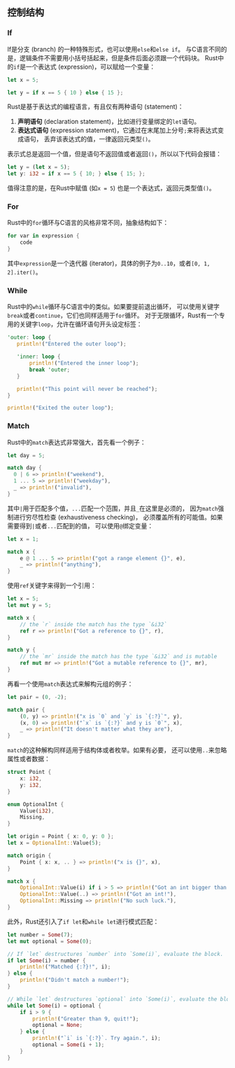 ## 控制结构

### If

If是分支 (branch) 的一种特殊形式，也可以使用`else`和`else if`。
与C语言不同的是，逻辑条件不需要用小括号括起来，但是条件后面必须跟一个代码块。
Rust中的`if`是一个表达式 (expression)，可以赋给一个变量：

```rust
let x = 5;

let y = if x == 5 { 10 } else { 15 };
```

Rust是基于表达式的编程语言，有且仅有两种语句 (statement)：

1. **声明语句** (declaration statement)，比如进行变量绑定的`let`语句。
2. **表达式语句** (expression statement)，它通过在末尾加上分号`;`来将表达式变成语句，
丢弃该表达式的值，一律返回元类型`()`。

表示式总是返回一个值，但是语句不返回值或者返回`()`，所以以下代码会报错：

```rust
let y = (let x = 5);
let y: i32 = if x == 5 { 10; } else { 15; };
```

值得注意的是，在Rust中赋值 (如`x = 5`) 也是一个表达式，返回元类型值`()`。

### For

Rust中的`for`循环与C语言的风格非常不同，抽象结构如下：

```rust
for var in expression {
    code
}
```
其中`expression`是一个迭代器 (iterator)，具体的例子为`0..10`，或者`[0, 1, 2].iter()`。

### While

Rust中的`while`循环与C语言中的类似。如果要提前退出循环，
可以使用关键字`break`或者`continue`，它们也同样适用于`for`循环。
对于无限循环，Rust有一个专用的关键字`loop`，允许在循环语句开头设定标签：

```rust
'outer: loop {
   println!("Entered the outer loop");

   'inner: loop {
       println!("Entered the inner loop");
       break 'outer;
   }

   println!("This point will never be reached");
}

println!("Exited the outer loop");
```

### Match

Rust中的`match`表达式非常强大，首先看一个例子：

```rust
let day = 5;

match day {
  0 | 6 => println!("weekend"),
  1 ... 5 => println!("weekday"),
  _ => println!("invalid"),
}
```
其中`|`用于匹配多个值，`...`匹配一个范围，并且`_`在这里是必须的，
因为`match`强制进行穷尽性检查 (exhaustiveness checking)，
必须覆盖所有的可能值。如果需要得到`|`或者`...`匹配到的值，
可以使用`@`绑定变量：

```rust
let x = 1;

match x {
    e @ 1 ... 5 => println!("got a range element {}", e),
    _ => println!("anything"),
}
```

使用`ref`关键字来得到一个引用：

```rust
let x = 5;
let mut y = 5;

match x {
    // the `r` inside the match has the type `&i32`
    ref r => println!("Got a reference to {}", r),
}

match y {
    // the `mr` inside the match has the type `&i32` and is mutable
    ref mut mr => println!("Got a mutable reference to {}", mr),
}
```

再看一个使用`match`表达式来解构元组的例子：

```rust
let pair = (0, -2);

match pair {
    (0, y) => println!("x is `0` and `y` is `{:?}`", y),
    (x, 0) => println!("`x` is `{:?}` and y is `0`", x),
    _ => println!("It doesn't matter what they are"),
}
```

`match`的这种解构同样适用于结构体或者枚举。如果有必要，
还可以使用`..`来忽略属性或者数据：

```rust
struct Point {
    x: i32,
    y: i32,
}

enum OptionalInt {
    Value(i32),
    Missing,
}

let origin = Point { x: 0, y: 0 };
let x = OptionalInt::Value(5);

match origin {
    Point { x: x, .. } => println!("x is {}", x),
}

match x {
    OptionalInt::Value(i) if i > 5 => println!("Got an int bigger than five!"),
    OptionalInt::Value(..) => println!("Got an int!"),
    OptionalInt::Missing => println!("No such luck."),
}
```

此外，Rust还引入了`if let`和`while let`进行模式匹配：

```rust
let number = Some(7);
let mut optional = Some(0);

// If `let` destructures `number` into `Some(i)`, evaluate the block.
if let Some(i) = number {
    println!("Matched {:?}!", i);
} else {
    println!("Didn't match a number!");
}

// While `let` destructures `optional` into `Some(i)`, evaluate the block.
while let Some(i) = optional {
    if i > 9 {
        println!("Greater than 9, quit!");
        optional = None;
    } else {
        println!("`i` is `{:?}`. Try again.", i);
        optional = Some(i + 1);
    }
}
```

